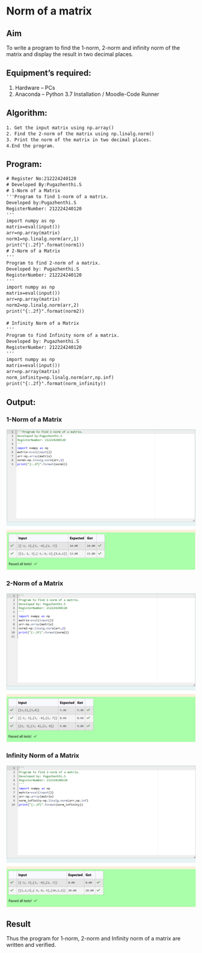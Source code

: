 # Norm of a matrix
## Aim
To write a program to find the 1-norm, 2-norm and infinity norm of the matrix and display the result in two decimal places.
## Equipment’s required:
1.	Hardware – PCs
2.	Anaconda – Python 3.7 Installation / Moodle-Code Runner
## Algorithm:
	1. Get the input matrix using np.array()   
    2. Find the 2-norm of the matrix using np.linalg.norm()
	3. Print the norm of the matrix in two decimal places.
	4.End the program.
## Program:
```
# Register No:212224240120
# Developed By:Pugazhenthi.S
# 1-Norm of a Matrix
'''Program to find 1-norm of a matrix.
Developed by:Pugazhenthi.S
RegisterNumber: 212224240120
'''
import numpy as np
matrix=eval(input())
arr=np.array(matrix)
norm1=np.linalg.norm(arr,1)
print("{:.2f}".format(norm1))
# 2-Norm of a Matrix
'''
Program to find 2-norm of a matrix.
Developed by: Pugazhenthi.S
RegisterNumber: 212224240120
'''
import numpy as np
matrix=eval(input())
arr=np.array(matrix)
norm2=np.linalg.norm(arr,2)
print("{:.2f}".format(norm2))

# Infinity Norm of a Matrix
'''
Program to find Infinity norm of a matrix.
Developed by: Pugazhenthi.S
RegisterNumber: 212224240120
'''
import numpy as np
matrix=eval(input())
arr=np.array(matrix)
norm_infinity=np.linalg.norm(arr,np.inf)
print("{:.2f}".format(norm_infinity))
```
## Output:
### 1-Norm of a Matrix
![alt text](linalg07.A.png)

### 2-Norm of a Matrix

![alt text](linalg07.B.png)
### Infinity Norm of a Matrix
![alt text](linalg07.C.png)

## Result
Thus the program for 1-norm, 2-norm and Infinity norm of a matrix are written and verified.
